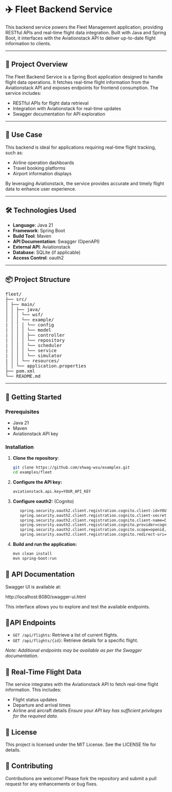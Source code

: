 # ✈️ Fleet Backend Service

This backend service powers the Fleet Management application, providing RESTful APIs and real-time flight data integration. Built with Java and Spring Boot, it interfaces with the Aviationstack API to deliver up-to-date flight information to clients.

---

## 📄 Project Overview

The Fleet Backend Service is a Spring Boot application designed to handle flight data operations. It fetches real-time flight information from the Aviationstack API and exposes endpoints for frontend consumption. The service includes:

- RESTful APIs for flight data retrieval
- Integration with Aviationstack for real-time updates
- Swagger documentation for API exploration

---

## 💼 Use Case

This backend is ideal for applications requiring real-time flight tracking, such as:

- Airline operation dashboards
- Travel booking platforms
- Airport information displays

By leveraging Aviationstack, the service provides accurate and timely flight data to enhance user experience.

---

## 🛠️ Technologies Used

- **Language**: Java 21
- **Framework**: Spring Boot
- **Build Tool**: Maven
- **API Documentation**: Swagger (OpenAPI)
- **External API**: Aviationstack
- **Database**: SQLite (if applicable)
- **Access Control**: oauth2
---

## 📦 Project Structure
<pre>
fleet/
├── src/
│ ├── main/
│ │ ├── java/
│ │ │ └── wsf/
│ │ │ └── example/
| │ │ │ └── config
| │ │ │ └── model
| │ │ │ ├── controller
| │ │ │ └── repository
| │ │ │ └── scheduler
| │ │ │ └── service
| │ │ │ └── simulator
| │ │ └── resources/
│ │ └── application.properties
├── pom.xml
└── README.md
</pre>

---

## 🚀 Getting Started

### Prerequisites

- Java 21
- Maven
- Aviationstack API key

### Installation

1. **Clone the repository**:

   ```bash
   git clone https://github.com/shwag-wsu/examples.git
   cd examples/fleet

2. **Configure the API key:**
   ```bash
   aviationstack.api.key=YOUR_API_KEY
   
3. **Configure oauth2:** (Cognito)
   ```bash
      spring.security.oauth2.client.registration.cognito.client-id=YOUR_CLIENT_ID
      spring.security.oauth2.client.registration.cognito.client-secret=YOUR_SECRET_KEY
      spring.security.oauth2.client.registration.cognito.client-name=Cognito
      spring.security.oauth2.client.registration.cognito.provider=cognito
      spring.security.oauth2.client.registration.cognito.scope=openid,email,profile
      spring.security.oauth2.client.registration.cognito.redirect-uri=http://localhost:8080/login/oauth2/code/cognito
4. **Build and run the application:**
   ```bash
   mvn clean install
   mvn spring-boot:run

## 📘 API Documentation
Swagger UI is available at:

http://localhost:8080/swagger-ui.html

This interface allows you to explore and test the available endpoints.

## 🔌API Endpoints

- `GET /api/flights`: Retrieve a list of current flights.
- `GET /api/flights/{id}`: Retrieve details for a specific flight.

<i>Note: Additional endpoints may be available as per the Swagger documentation.</i>

## 🔄 Real-Time Flight Data
The service integrates with the Aviationstack API to fetch real-time flight information. This includes:
- Flight status updates
- Departure and arrival times
- Airline and aircraft details
<i>Ensure your API key has sufficient privileges for the required data.</i>

## 📄 License
This project is licensed under the MIT License. See the LICENSE file for details.

## 🤝 Contributing
Contributions are welcome! Please fork the repository and submit a pull request for any enhancements or bug fixes.